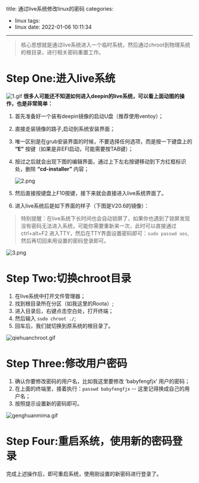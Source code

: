 title: 通过live系统修改linux的密码
categories:
  - linux
tags:
  - linux
date: 2022-01-06 10:11:34
---
> 核心思想就是通过live系统进入一个临时系统，然后通过chroot到物理系统的根目录，进行相关密码重置工作。

# Step One:进入live系统

![1.gif](https://storage.deepin.org/thread/202205201618318171_1.gif)
**很多人可能还不知道如何进入deepin的live系统，可以看上面动图的操作，也是非常简单：**

1. 首先准备好一个装有deepin镜像的启动U盘（推荐使用ventoy）；
2. 直接走装镜像的路子,启动到系统安装界面；
3. 唯一区别是在grub安装界面的时候，不要选择任何选项，而是按一下键盘上的 **“E”** 按键（如果是非EFI启动，可能需要按TAB键）；
4. 按过之后就会出现下图的编辑界面，通过上下左右按键移动到下方红框标识处，删除 **“cd-installer”** 内容；

   ![2.png](https://storage.deepin.org/thread/20220520162047272_2.png)
5. 然后直接按键盘上F10按键，接下来就会直接进入live系统界面了。
6. 进入live系统后是如下界面的样子（下图是V20.6的镜像）：

> 特别提醒：在live系统下长时间也会自动锁屏了，如果你也遇到了锁屏发现没有密码无法进入系统，可能你需要重新来一次，此时可以直接通过ctrl+alt+F2 进入TTY，然后在TTY界面设置密码即可：``sudo passwd uos``,然后再切回来用设置的密码登录即可。

![3.png](https://storage.deepin.org/thread/202205201621386209_3.png)

# Step Two:切换chroot目录

1. 在live系统中打开文件管理器；
2. 找到根目录所在分区（如我这里的Roota）;
3. 进入目录后，右键点击空白处，打开终端；
4. 然后输入 ``sudo chroot ./``;
5. 回车后，我们就切换到原系统的根目录了。

![qiehuanchroot.gif](https://storage.deepin.org/thread/202206011317339861_qiehuanchroot.gif)

# Step Three:修改用户密码

1. 确认你要修改密码的用户名，比如我这里要修改 ‘babyfengfjx’ 用户的密码；
2. 在上面的终端里，接着执行：``passwd babyfengfjx``    -- 这里记得换成自己的用户名；
3. 按照提示设置新的密码即可。

![genghuanmima.gif](https://storage.deepin.org/thread/202206011319569555_genghuanmima.gif)

# Step Four:重启系统，使用新的密码登录

完成上述操作后，即可重启系统，使用刚设置的新密码进行登录了。